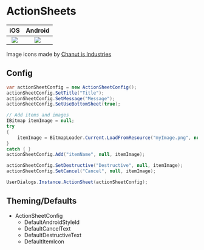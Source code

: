 ﻿# ActionSheets
| iOS | Android |
| :-: | :-: |
| ![](http://i.imgur.com/uy770tw.gif) | ![](http://i.imgur.com/5feffQq.gif) |

Image icons made by [Chanut is Industries](http://www.flaticon.com/authors/chanut-is-industries)

## Config
```csharp
var actionSheetConfig = new ActionSheetConfig();
actionSheetConfig.SetTitle("Title");
actionSheetConfig.SetMessage("Message");
actionSheetConfig.SetUseBottomSheet(true);

// Add items and images
IBitmap itemImage = null;
try
{
    itemImage = BitmapLoader.Current.LoadFromResource("myImage.png", null, null).Result;
}
catch { }
actionSheetConfig.Add("itemName", null, itemImage);

actionSheetConfig.SetDestructive("Destructive", null, itemImage);
actionSheetConfig.SetCancel("Cancel", null, itemImage);

UserDialogs.Instance.ActionSheet(actionSheetConfig);
```

## Theming/Defaults

- ActionSheetConfig
    - DefaultAndroidStyleId
    - DefaultCancelText
    - DefaultDestructiveText
    - DefaultItemIcon
